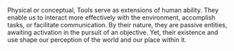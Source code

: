 
Physical or conceptual, Tools serve as extensions of human ability. They enable us to interact more effectively with the environment, accomplish tasks, or facilitate communication. By their nature, they are passive entities, awaiting activation in the pursuit of an objective. Yet, their existence and use shape our perception of the world and our place within it.

